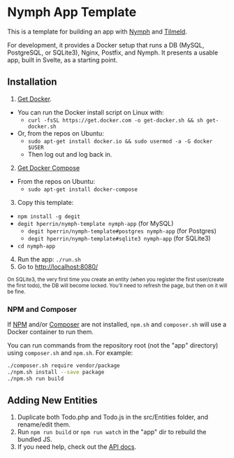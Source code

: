 # Nymph App Template

This is a template for building an app with [Nymph](http://nymph.io/) and [Tilmeld](http://tilmeld.org/).

For development, it provides a Docker setup that runs a DB (MySQL, PostgreSQL, or SQLite3), Nginx, Postfix, and Nymph. It presents a usable app, built in Svelte, as a starting point.

## Installation

1. [Get Docker](https://docs.docker.com/install/#supported-platforms).
  * You can run the Docker install script on Linux with:
    * `curl -fsSL https://get.docker.com -o get-docker.sh && sh get-docker.sh`
  * Or, from the repos on Ubuntu:
    * `sudo apt-get install docker.io && sudo usermod -a -G docker $USER`
    * Then log out and log back in.
2. [Get Docker Compose](https://docs.docker.com/compose/install/)
  * From the repos on Ubuntu:
    * `sudo apt-get install docker-compose`
3. Copy this template:
  * `npm install -g degit`
  * `degit hperrin/nymph-template nymph-app` (for MySQL)
    * `degit hperrin/nymph-template#postgres nymph-app` (for Postgres)
    * `degit hperrin/nymph-template#sqlite3 nymph-app` (for SQLite3)
  * `cd nymph-app`
4. Run the app: `./run.sh`
5. Go to [http://localhost:8080/](http://localhost:8080/)

<small>On SQLite3, the very first time you create an entity (when you register the first user/create the first todo), the DB will become locked. You'll need to refresh the page, but then on it will be fine.</small>

### NPM and Composer

If [NPM](https://nodejs.org/en/download/current/) and/or [Composer](https://getcomposer.org/download/) are not installed, `npm.sh` and `composer.sh` will use a Docker container to run them.

You can run commands from the repository root (not the "app" directory) using `composer.sh` and `npm.sh`. For example:

```sh
./composer.sh require vendor/package
./npm.sh install --save package
./npm.sh run build
```

## Adding New Entities

1. Duplicate both Todo.php and Todo.js in the src/Entities folder, and rename/edit them.
2. Run `npm run build` or `npm run watch` in the "app" dir to rebuild the bundled JS.
3. If you need help, check out the [API docs](https://github.com/sciactive/nymph/wiki/API-Docs).
